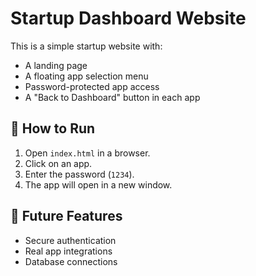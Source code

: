 # Startup Dashboard Website

This is a simple startup website with:
- A landing page
- A floating app selection menu
- Password-protected app access
- A "Back to Dashboard" button in each app

## 🚀 How to Run
1. Open `index.html` in a browser.
2. Click on an app.
3. Enter the password (`1234`).
4. The app will open in a new window.

## 🔧 Future Features
- Secure authentication
- Real app integrations
- Database connections
